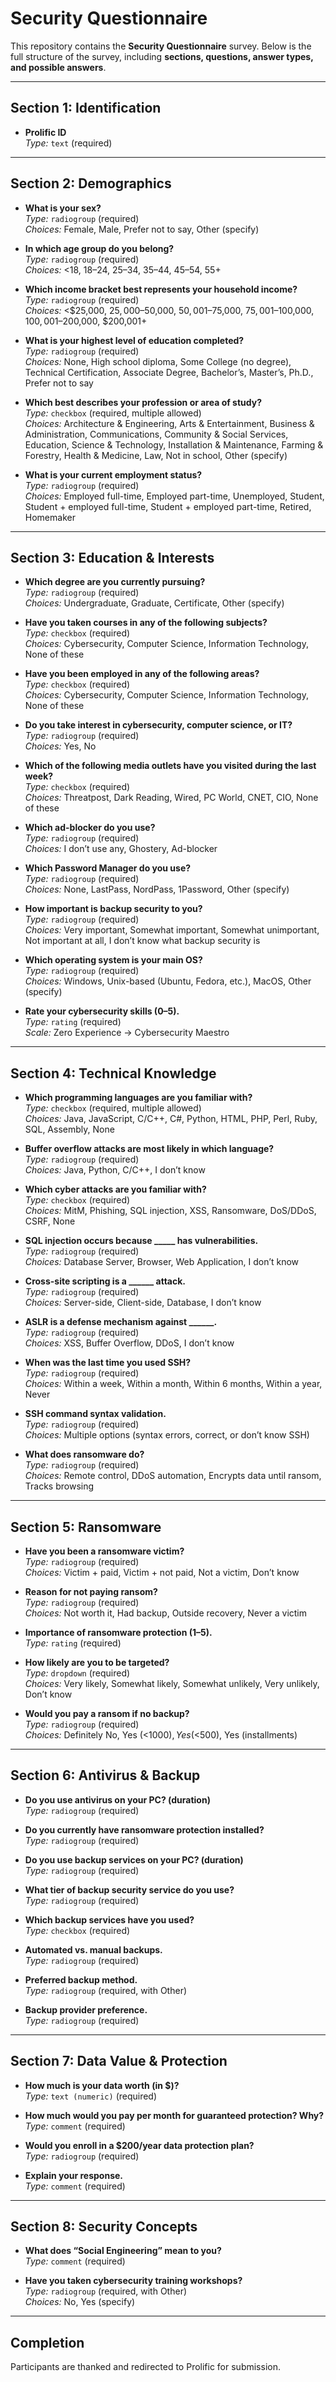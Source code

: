# Security Questionnaire

This repository contains the **Security Questionnaire** survey. Below is the full structure of the survey, including **sections, questions, answer types, and possible answers**.

---

## Section 1: Identification
- **Prolific ID**  
  *Type:* `text` (required)  

---

## Section 2: Demographics
- **What is your sex?**  
  *Type:* `radiogroup` (required)  
  *Choices:* Female, Male, Prefer not to say, Other (specify)  

- **In which age group do you belong?**  
  *Type:* `radiogroup` (required)  
  *Choices:* <18, 18–24, 25–34, 35–44, 45–54, 55+  

- **Which income bracket best represents your household income?**  
  *Type:* `radiogroup` (required)  
  *Choices:* <$25,000, $25,000–$50,000, $50,001–$75,000, $75,001–$100,000, $100,001–$200,000, $200,001+  

- **What is your highest level of education completed?**  
  *Type:* `radiogroup` (required)  
  *Choices:* None, High school diploma, Some College (no degree), Technical Certification, Associate Degree, Bachelor’s, Master’s, Ph.D., Prefer not to say  

- **Which best describes your profession or area of study?**  
  *Type:* `checkbox` (required, multiple allowed)  
  *Choices:* Architecture & Engineering, Arts & Entertainment, Business & Administration, Communications, Community & Social Services, Education, Science & Technology, Installation & Maintenance, Farming & Forestry, Health & Medicine, Law, Not in school, Other (specify)  

- **What is your current employment status?**  
  *Type:* `radiogroup` (required)  
  *Choices:* Employed full-time, Employed part-time, Unemployed, Student, Student + employed full-time, Student + employed part-time, Retired, Homemaker  

---

## Section 3: Education & Interests
- **Which degree are you currently pursuing?**  
  *Type:* `radiogroup` (required)  
  *Choices:* Undergraduate, Graduate, Certificate, Other (specify)  

- **Have you taken courses in any of the following subjects?**  
  *Type:* `checkbox` (required)  
  *Choices:* Cybersecurity, Computer Science, Information Technology, None of these  

- **Have you been employed in any of the following areas?**  
  *Type:* `checkbox` (required)  
  *Choices:* Cybersecurity, Computer Science, Information Technology, None of these  

- **Do you take interest in cybersecurity, computer science, or IT?**  
  *Type:* `radiogroup` (required)  
  *Choices:* Yes, No  

- **Which of the following media outlets have you visited during the last week?**  
  *Type:* `checkbox` (required)  
  *Choices:* Threatpost, Dark Reading, Wired, PC World, CNET, CIO, None of these  

- **Which ad-blocker do you use?**  
  *Type:* `radiogroup` (required)  
  *Choices:* I don’t use any, Ghostery, Ad-blocker  

- **Which Password Manager do you use?**  
  *Type:* `radiogroup` (required)  
  *Choices:* None, LastPass, NordPass, 1Password, Other (specify)  

- **How important is backup security to you?**  
  *Type:* `radiogroup` (required)  
  *Choices:* Very important, Somewhat important, Somewhat unimportant, Not important at all, I don’t know what backup security is  

- **Which operating system is your main OS?**  
  *Type:* `radiogroup` (required)  
  *Choices:* Windows, Unix-based (Ubuntu, Fedora, etc.), MacOS, Other (specify)  

- **Rate your cybersecurity skills (0–5).**  
  *Type:* `rating` (required)  
  *Scale:* Zero Experience → Cybersecurity Maestro  

---

## Section 4: Technical Knowledge
- **Which programming languages are you familiar with?**  
  *Type:* `checkbox` (required, multiple allowed)  
  *Choices:* Java, JavaScript, C/C++, C#, Python, HTML, PHP, Perl, Ruby, SQL, Assembly, None  

- **Buffer overflow attacks are most likely in which language?**  
  *Type:* `radiogroup` (required)  
  *Choices:* Java, Python, C/C++, I don’t know  

- **Which cyber attacks are you familiar with?**  
  *Type:* `checkbox` (required)  
  *Choices:* MitM, Phishing, SQL injection, XSS, Ransomware, DoS/DDoS, CSRF, None  

- **SQL injection occurs because _____ has vulnerabilities.**  
  *Type:* `radiogroup` (required)  
  *Choices:* Database Server, Browser, Web Application, I don’t know  

- **Cross-site scripting is a ______ attack.**  
  *Type:* `radiogroup` (required)  
  *Choices:* Server-side, Client-side, Database, I don’t know  

- **ASLR is a defense mechanism against ______.**  
  *Type:* `radiogroup` (required)  
  *Choices:* XSS, Buffer Overflow, DDoS, I don’t know  

- **When was the last time you used SSH?**  
  *Type:* `radiogroup` (required)  
  *Choices:* Within a week, Within a month, Within 6 months, Within a year, Never  

- **SSH command syntax validation.**  
  *Type:* `radiogroup` (required)  
  *Choices:* Multiple options (syntax errors, correct, or don’t know SSH)  

- **What does ransomware do?**  
  *Type:* `radiogroup` (required)  
  *Choices:* Remote control, DDoS automation, Encrypts data until ransom, Tracks browsing  

---

## Section 5: Ransomware
- **Have you been a ransomware victim?**  
  *Type:* `radiogroup` (required)  
  *Choices:* Victim + paid, Victim + not paid, Not a victim, Don’t know  

- **Reason for not paying ransom?**  
  *Type:* `radiogroup` (required)  
  *Choices:* Not worth it, Had backup, Outside recovery, Never a victim  

- **Importance of ransomware protection (1–5).**  
  *Type:* `rating` (required)  

- **How likely are you to be targeted?**  
  *Type:* `dropdown` (required)  
  *Choices:* Very likely, Somewhat likely, Somewhat unlikely, Very unlikely, Don’t know  

- **Would you pay a ransom if no backup?**  
  *Type:* `radiogroup` (required)  
  *Choices:* Definitely No, Yes (<$1000), Yes (<$500), Yes (installments)  

---

## Section 6: Antivirus & Backup
- **Do you use antivirus on your PC? (duration)**  
  *Type:* `radiogroup` (required)  

- **Do you currently have ransomware protection installed?**  
  *Type:* `radiogroup` (required)  

- **Do you use backup services on your PC? (duration)**  
  *Type:* `radiogroup` (required)  

- **What tier of backup security service do you use?**  
  *Type:* `radiogroup` (required)  

- **Which backup services have you used?**  
  *Type:* `checkbox` (required)  

- **Automated vs. manual backups.**  
  *Type:* `radiogroup` (required)  

- **Preferred backup method.**  
  *Type:* `radiogroup` (required, with Other)  

- **Backup provider preference.**  
  *Type:* `radiogroup` (required)  

---

## Section 7: Data Value & Protection
- **How much is your data worth (in $)?**  
  *Type:* `text (numeric)` (required)  

- **How much would you pay per month for guaranteed protection? Why?**  
  *Type:* `comment` (required)  

- **Would you enroll in a $200/year data protection plan?**  
  *Type:* `radiogroup` (required)  

- **Explain your response.**  
  *Type:* `comment` (required)  

---

## Section 8: Security Concepts
- **What does “Social Engineering” mean to you?**  
  *Type:* `comment` (required)  

- **Have you taken cybersecurity training workshops?**  
  *Type:* `radiogroup` (required, with Other)  
  *Choices:* No, Yes (specify)  

---

## Completion
Participants are thanked and redirected to Prolific for submission.
